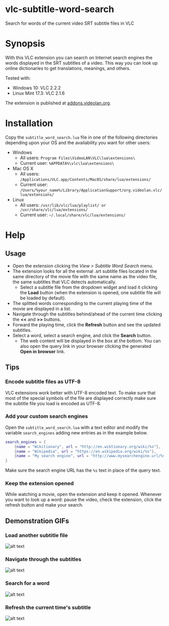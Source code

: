 # vlc-subtitle-word-search

Search for words of the current video SRT subtitle files in VLC

# Synopsis

With this VLC extension you can search on Internet search engines the words displayed in the SRT subtitles of a video. This way you can look up online dictionaries to get translations, meanings, and others.

Tested with:

* Windows 10: VLC 2.2.2
* Linux Mint 17.3: VLC 2.1.6

The extension is published at [addons.videolan.org](http://addons.videolan.org/content/show.php/Subtitle+Word+Search?content=175924).

# Installation

Copy the `subtitle_word_search.lua` file in one of the following directories depending upon your OS and the availability you want for other users:

* Windows
	* All users: `Program Files\VideoLAN\VLC\lua\extensions\`
	* Current user: `%APPDATA%\vlc\lua\extensions\`
* Mac OS X
	* All users: `/Applications/VLC.app/Contents/MacOS/share/lua/extensions/`
	* Current user: `/Users/%your_name%/Library/ApplicationSupport/org.videolan.vlc/lua/extensions/`
* Linux
	* All users: `/usr/lib/vlc/lua/playlist/ or /usr/share/vlc/lua/extensions/`
	* Current user: `~/.local/share/vlc/lua/extensions/`

# Help

## Usage

* Open the extension clicking the *View > Subtitle Word Search* menu.
* The extension looks for all the external .srt subtitle files located in the same directory of the movie file with the same name as the video file, the same subtitles that VLC detects automatically.
	* Select a subtitle file from the dropdown widget and load it clicking the **Load** button (when the extension is opened, one subtitle file will be loaded by default).
* The splitted words corresponding to the current playing time of the movie are displayed in a list.
* Navigate through the subtitles behind/ahead of the current time clicking the **<<** and **>>** buttons.
* Forward the playing time, click the **Refresh** button and see the updated subtitles.
* Select a word, select a search engine, and click the **Search** button.
	* The web content will be displayed in the box at the bottom. You can also open the query link in your browser clicking the generated **Open in browser** link.

## Tips

### Encode subtitle files as UTF-8
VLC extensions work better with UTF-8 encoded text. To make sure that most of the special symbols of the file are displayed correctly make sure the subtitle file you load is encoded as UTF-8.

### Add your custom search engines
Open the `subtitle_word_search.lua` with a text editor and modify the variable `search_engines` adding new entries as in the example below.
```lua
search_engines = {
	{name = "Wikitionary", url = "http://en.wiktionary.org/wiki/%s"},
	{name = "Wikipedia", url = "https://en.wikipedia.org/wiki/%s"},
	{name = "My search engine", url = "http://www.mysearchengine.url/%s"} --New search engine!
}
```
Make sure the search engine URL has the `%s` text in place of the query text.

### Keep the extension opened
While watching a movie, open the extension and keep it opened. Whenever you want to look up a word: pause the video, check the extension, click the refresh button and make your search.

## Demonstration GIFs

### Load another subtitle file

![alt text](https://raw.githubusercontent.com/tcrespog/vlc-subtitle-word-search/static/demonstrations/load.gif "Load a subtitle demonstration")

### Navigate through the subtitles

![alt text](https://raw.githubusercontent.com/tcrespog/vlc-subtitle-word-search/static/demonstrations/navigation.gif "Navigate subtitles demonstration")

### Search for a word

![alt text](https://raw.githubusercontent.com/tcrespog/vlc-subtitle-word-search/static/demonstrations/search.gif "Search for a word demonstration")

### Refresh the current time's subtitle

![alt text](https://raw.githubusercontent.com/tcrespog/vlc-subtitle-word-search/static/demonstrations/refresh.gif "Refresh the subtitle demonstration")
